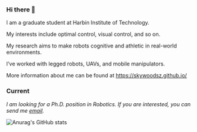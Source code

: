 ### Hi there 👋
I am a graduate student at Harbin Institute of Technology.

My interests include optimal control, visual control, and so on. 

My research aims to make robots cognitive and athletic in real-world environments.

I’ve worked with legged robots, UAVs, and mobile manipulators.

More information about me can be found at https://skywoodsz.github.io/

### Current
*I am looking for a Ph.D. position in Robotics.*
*If you are interested, you can send me [email](skywoodszcn@gmail.com).*

![Anurag's GitHub stats](https://github-readme-stats.vercel.app/api?username=skywoodsz&show_icons=true&theme=radical)


<!--
**skywoodsz/skywoodsz** is a ✨ _special_ ✨ repository because its `README.md` (this file) appears on your GitHub profile.

Here are some ideas to get you started:

- 🔭 I’m currently working on ...
- 🌱 I’m currently learning ...
- 👯 I’m looking to collaborate on ...
- 🤔 I’m looking for help with ...
- 💬 Ask me about ...
- 📫 How to reach me: ...
- 😄 Pronouns: ...
- ⚡ Fun fact: ...
-->
